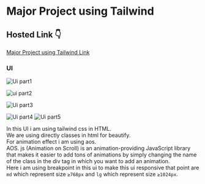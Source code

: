 # Major Project using Tailwind

## Hosted Link 👇

[Major Project using Tailwind Link](https://ugamraj.github.io/Tailwind-project/Major%20Project%20using%20Tailwind/)

### UI

![Ui part1](https://github.com/UgamRaj/Tailwind-project/assets/124122714/8729532d-29f6-4cab-a6f1-cde5dd10d5e2)

![ui part2](https://github.com/UgamRaj/Tailwind-project/assets/124122714/e05d1c9c-5900-48fe-b476-11ab4fa8af27)

![Ui part3](https://github.com/UgamRaj/Tailwind-project/assets/124122714/2d38fadc-706c-4487-9752-7c3c3fedb576)

![Ui part4](https://github.com/UgamRaj/Tailwind-project/assets/124122714/1c1a4d1f-6da2-476b-8f15-281dcfa71bca)
![Ui part5](https://github.com/UgamRaj/Tailwind-project/assets/124122714/a036037a-2055-4506-8364-83b88bcbff68)


In this UI i am using tailwind css in HTML.<br/>
We are using directly classes in html for beautify.<br/> 
For animation effect i am using aos.<br/>
AOS. js (Animation on Scroll) is an animation-providing JavaScript library that makes it easier to add tons of animations by simply changing the name of the class in the div tag in which you want to add an animation.<br/>
Here i am using breakpoint in this ui to make this ui responsive that point are `md` which represent size `≥768px` and `lg` which represent size `≥1024px`.
